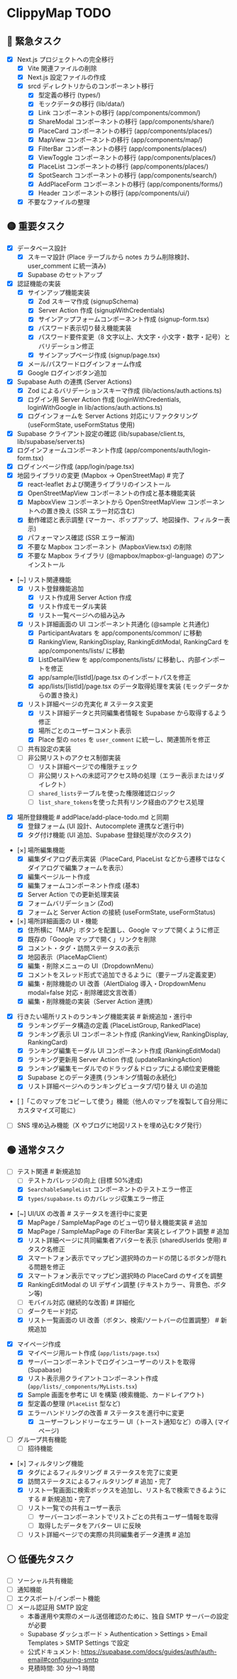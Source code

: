 # ClippyMap TODO

## 🔴 緊急タスク

- [x] Next.js プロジェクトへの完全移行
  - [x] Vite 関連ファイルの削除
  - [x] Next.js 設定ファイルの作成
  - [x] srcd ディレクトリからのコンポーネント移行
    - [x] 型定義の移行 (types/)
    - [x] モックデータの移行 (lib/data/)
    - [x] Link コンポーネントの移行 (app/components/common/)
    - [x] ShareModal コンポーネントの移行 (app/components/share/)
    - [x] PlaceCard コンポーネントの移行 (app/components/places/)
    - [x] MapView コンポーネントの移行 (app/components/map/)
    - [x] FilterBar コンポーネントの移行 (app/components/places/)
    - [x] ViewToggle コンポーネントの移行 (app/components/places/)
    - [x] PlaceList コンポーネントの移行 (app/components/places/)
    - [x] SpotSearch コンポーネントの移行 (app/components/search/)
    - [x] AddPlaceForm コンポーネントの移行 (app/components/forms/)
    - [x] Header コンポーネントの移行 (app/components/ui/)
  - [x] 不要なファイルの整理

## 🟡 重要タスク

- [x] データベース設計
  - [x] スキーマ設計 (Place テーブルから notes カラム削除検討、user_comment に統一済み)
  - [x] Supabase のセットアップ
- [x] 認証機能の実装
  - [x] サインアップ機能実装
    - [x] Zod スキーマ作成 (signupSchema)
    - [x] Server Action 作成 (signupWithCredentials)
    - [x] サインアップフォームコンポーネント作成 (signup-form.tsx)
    - [x] パスワード表示切り替え機能実装
    - [x] パスワード要件変更（8 文字以上、大文字・小文字・数字・記号）とバリデーション修正
    - [x] サインアップページ作成 (signup/page.tsx)
  - [x] メール/パスワードログインフォーム作成
  - [x] Google ログインボタン追加
- [x] Supabase Auth の連携 (Server Actions)
  - [x] Zod によるバリデーションスキーマ作成 (lib/actions/auth.actions.ts)
  - [x] ログイン用 Server Action 作成 (loginWithCredentials, loginWithGoogle in lib/actions/auth.actions.ts)
  - [x] ログインフォームを Server Actions 対応にリファクタリング (useFormState, useFormStatus 使用)
- [x] Supabase クライアント設定の確認 (lib/supabase/client.ts, lib/supabase/server.ts)
- [x] ログインフォームコンポーネント作成 (app/components/auth/login-form.tsx)
- [x] ログインページ作成 (app/login/page.tsx)
- [x] 地図ライブラリの変更 (Mapbox -> OpenStreetMap) # 完了
  - [x] react-leaflet および関連ライブラリのインストール
  - [x] OpenStreetMapView コンポーネントの作成と基本機能実装
  - [x] MapboxView コンポーネントから OpenStreetMapView コンポーネントへの置き換え (SSR エラー対応含む)
  - [x] 動作確認と表示調整 (マーカー、ポップアップ、地図操作、フィルター表示)
  - [x] パフォーマンス確認 (SSR エラー解消)
  - [x] 不要な Mapbox コンポーネント (MapboxView.tsx) の削除
  - [x] 不要な Mapbox ライブラリ (@mapbox/mapbox-gl-language) のアンインストール
- [~] リスト関連機能
  - [x] リスト登録機能追加
    - [x] リスト作成用 Server Action 作成
    - [x] リスト作成モーダル実装
    - [x] リスト一覧ページへの組み込み
  - [x] リスト詳細画面の UI コンポーネント共通化 (@sample と共通化)
    - [x] ParticipantAvatars を app/components/common/ に移動
    - [x] RankingView, RankingDisplay, RankingEditModal, RankingCard を app/components/lists/ に移動
    - [x] ListDetailView を app/components/lists/ に移動し、内部インポートを修正
    - [x] app/sample/[listId]/page.tsx のインポートパスを修正
    - [x] app/lists/[listId]/page.tsx のデータ取得処理を実装 (モックデータからの置き換え)
  - [x] リスト詳細ページの充実化 # ステータス変更
    - [x] リスト詳細データと共同編集者情報を Supabase から取得するよう修正
    - [x] 場所ごとのユーザーコメント表示
    - [x] Place 型の `notes` を `user_comment` に統一し、関連箇所を修正
  - [ ] 共有設定の実装
  - [ ] 非公開リストのアクセス制御実装
    - [ ] リスト詳細ページでの権限チェック
    - [ ] 非公開リストへの未認可アクセス時の処理（エラー表示またはリダイレクト）
    - [ ] `shared_lists`テーブルを使った権限確認ロジック
    - [ ] `list_share_tokens`を使った共有リンク経由のアクセス処理
- [x] 場所登録機能 # addPlace/add-place-todo.md と同期
  - [x] 登録フォーム (UI 設計、Autocomplete 連携など進行中)
  - [x] タグ付け機能 (UI 追加、Supabase 登録処理が次のタスク)
- [×] 場所編集機能
  - [x] 編集ダイアログ表示実装（PlaceCard, PlaceList などから遷移ではなくダイアログで編集フォームを表示）
  - [x] 編集ページルート作成
  - [x] 編集フォームコンポーネント作成 (基本)
  - [x] Server Action での更新処理実装
  - [x] フォームバリデーション (Zod)
  - [x] フォームと Server Action の接続 (useFormState, useFormStatus)
- [×] 場所詳細画面の UI・機能
  - [x] 住所横に「MAP」ボタンを配置し、Google マップで開くように修正
  - [x] 既存の「Google マップで開く」リンクを削除
  - [x] コメント・タグ・訪問ステータスの表示
  - [x] 地図表示（PlaceMapClient）
  - [x] 編集・削除メニューの UI（DropdownMenu）
  - [x] コメントをスレッド形式で追加できるように（要テーブル定義変更）
  - [x] 編集・削除機能の UI 改善（AlertDialog 導入・DropdownMenu modal=false 対応・削除確認文言改善）
  - [x] 編集・削除機能の実装（Server Action 連携）
- [x] 行きたい場所リストのランキング機能実装 # 新規追加・進行中
  - [x] ランキングデータ構造の定義 (PlaceListGroup, RankedPlace)
  - [x] ランキング表示 UI コンポーネント作成 (RankingView, RankingDisplay, RankingCard)
  - [x] ランキング編集モーダル UI コンポーネント作成 (RankingEditModal)
  - [x] ランキング更新用 Server Action 作成 (updateRankingAction)
  - [x] ランキング編集モーダルでのドラッグ＆ドロップによる順位変更機能
  - [x] Supabase とのデータ連携 (ランキング情報の永続化)
  - [x] リスト詳細ページへのランキングビュータブ/切り替え UI の追加
- [ ]「このマップをコピーして使う」機能（他人のマップを複製して自分用にカスタマイズ可能に）
- [ ] SNS 埋め込み機能（X やブログに地図リストを埋め込むタグ発行）

## 🟢 通常タスク

- [ ] テスト関連 # 新規追加
  - [ ] テストカバレッジの向上 (目標 50%達成)
  - [x] `SearchableSampleList` コンポーネントのテストエラー修正
  - [x] `types/supabase.ts` のカバレッジ収集エラー修正
- [~] UI/UX の改善 # ステータスを進行中に変更
  - [x] MapPage / SampleMapPage のビュー切り替え機能実装 # 追加
  - [x] MapPage / SampleMapPage の FilterBar 実装とレイアウト調整 # 追加
  - [x] リスト詳細ページに共同編集者アバターを表示 (sharedUserIds 使用) # タスク名修正
  - [x] スマートフォン表示でマップピン選択時のカードの閉じるボタンが隠れる問題を修正
  - [x] スマートフォン表示でマップピン選択時の PlaceCard のサイズを調整
  - [x] RankingEditModal の UI デザイン調整 (テキストカラー、背景色、ボタン等)
  - [ ] モバイル対応 (継続的な改善) # 詳細化
  - [ ] ダークモード対応
  - [x] リスト一覧画面の UI 改善（ボタン、検索/ソートバーの位置調整） # 新規追加
- [x] マイページ作成
  - [x] マイページ用ルート作成 (`app/lists/page.tsx`)
  - [x] サーバーコンポーネントでログインユーザーのリストを取得 (Supabase)
  - [x] リスト表示用クライアントコンポーネント作成 (`app/lists/_components/MyLists.tsx`)
  - [x] Sample 画面を参考に UI を構築 (検索機能、カードレイアウト)
  - [x] 型定義の整理 (`PlaceList` 型など)
  - [x] エラーハンドリングの改善 # ステータスを進行中に変更
    - [x] ユーザーフレンドリーなエラー UI（トースト通知など）の導入 (マイページ)
- [ ] グループ共有機能
  - [ ] 招待機能
- [×] フィルタリング機能
  - [x] タグによるフィルタリング # ステータスを完了に変更
  - [x] 訪問ステータスによるフィルタリング # 追加・完了
  - [x] リスト一覧画面に検索ボックスを追加し、リスト名で検索できるようにする # 新規追加・完了
  - [ ] リスト一覧での共有ユーザー表示
    - [ ] サーバーコンポーネントでリストごとの共有ユーザー情報を取得
    - [ ] 取得したデータをアバター UI に反映
  - [ ] リスト詳細ページでの実際の共同編集者データ連携 # 追加

## ⚪ 低優先タスク

- [ ] ソーシャル共有機能
- [ ] 通知機能
- [ ] エクスポート/インポート機能
- [ ] メール認証用 SMTP 設定
  - 本番運用や実際のメール送信確認のために、独自 SMTP サーバーの設定が必要
  - Supabase ダッシュボード > Authentication > Settings > Email Templates > SMTP Settings で設定
  - 公式ドキュメント: https://supabase.com/docs/guides/auth/auth-email#configuring-smtp
  - 見積時間: 30 分〜1 時間
